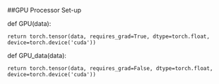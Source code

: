 ##GPU Processor Set-up


def GPU(data):
   
    return torch.tensor(data, requires_grad=True, dtype=torch.float, device=torch.device('cuda'))

def GPU_data(data):
   
    return torch.tensor(data, requires_grad=False, dtype=torch.float, device=torch.device('cuda'))

